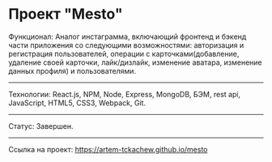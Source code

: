 # Проект "Mesto"
Функционал: Аналог инстаграмма, включающий фронтенд и бэкенд части приложения со следующими возможностями: авторизация и регистрация пользователей, операции с карточками(добавление, удаление своей карточки, лайк/дизлайк, изменение аватара, изменение данных профиля) и пользователями.
__________________________
Технологии: React.js, NPM, Node, Express, MongoDB, БЭМ, rest api, JavaScript, HTML5, CSS3, Webpack, Git.
__________________________
Статус: Завершен.
__________________________
Ссылка на проект: https://artem-tckachew.github.io/mesto
